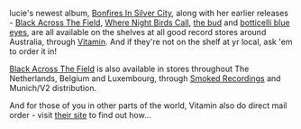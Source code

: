 lucie's newest album, [Bonfires In Silver City][7], along with
her earlier releases - [Black Across The Field][4], [Where Night Birds Call][1], [the bud][2] and [botticelli blue eyes][3], are all available on the shelves
at all good record stores around Australia, through [Vitamin][5].
And if they're not on the shelf at yr local, ask 'em to order it in!

[Black Across The Field][4] is also available in stores throughout
The Netherlands, Belgium and Luxembourg, through [Smoked Recordings][6]
and Munich/V2 distribution.  

And for those of you in other parts of the world, Vitamin also do
direct mail order - visit [their site][5] to find out how...

   [1]: ?p=albums/where-night-birds-call
   [2]: ?p=albums/the-bud
   [3]: ?p=albums/botticelli-blue-eyes
   [4]: ?p=albums/black-across-the-field
   [5]: http://www.vitamin.net.au
   [6]: http://www.smokedrecordings.com/
   [7]: ?p=albums/bonfires-in-silver-city
